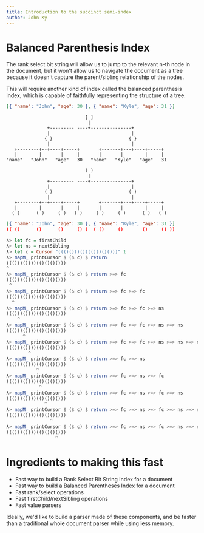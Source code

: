 ```yaml
---
title: Introduction to the succinct semi-index
author: John Ky
---
```


# Balanced Parenthesis Index

The rank select bit string will allow us to jump to the relevant n-th node in
the document, but it won't allow us to navigate the document as a tree because
it doesn't capture the parent/sibling relationship of the nodes.

This will require another kind of index called the balanced parenthesis index,
which is capable of faithfully representing the structure of a tree.

```json
[{ "name": "John", "age": 30 }, { "name": "Kyle", "age": 31 }]
```

```text
                             [ ]
                              |
               +--------- ----+---------------+
               |                              |
              { }                            { }
               |                              |
   +--------+--+----+-----+       +-------+---+----+-----+
   |        |       |     |       |       |        |     |
"name"   "John"   "age"   30   "name"   "Kyle"   "age"   31
```

```text
                             ( )
                              |
               +--------- ----+---------------+
               |                              |
              ( )                            ( )
               |                              |
   +--------+--+----+-----+       +-------+---+----+-----+
   |        |       |     |       |       |        |     |
  ( )      ( )     ( )   ( )     ( )     ( )      ( )   ( )
```

```json
[{ "name": "John", "age": 30 }, { "name": "Kyle", "age": 31 }]
(( ()      ()      ()     () )  ( ()     ()       ()     () ))
```

```haskell
λ> let fc = firstChild
λ> let ns = nextSibling
λ> let c = Cursor "((()()()())(()()()()))" 1
λ> mapM_ printCursor $ ($ c) $ return
((()()()())(()()()()))
^
λ> mapM_ printCursor $ ($ c) $ return >=> fc
((()()()())(()()()()))
 ^
λ> mapM_ printCursor $ ($ c) $ return >=> fc >=> fc
((()()()())(()()()()))
  ^
λ> mapM_ printCursor $ ($ c) $ return >=> fc >=> fc >=> ns
((()()()())(()()()()))
    ^
λ> mapM_ printCursor $ ($ c) $ return >=> fc >=> fc >=> ns >=> ns
((()()()())(()()()()))
      ^
λ> mapM_ printCursor $ ($ c) $ return >=> fc >=> fc >=> ns >=> ns >=> ns
((()()()())(()()()()))
        ^
λ> mapM_ printCursor $ ($ c) $ return >=> fc >=> ns
((()()()())(()()()()))
           ^
λ> mapM_ printCursor $ ($ c) $ return >=> fc >=> ns >=> fc
((()()()())(()()()()))
            ^
λ> mapM_ printCursor $ ($ c) $ return >=> fc >=> ns >=> fc >=> ns
((()()()())(()()()()))
              ^
λ> mapM_ printCursor $ ($ c) $ return >=> fc >=> ns >=> fc >=> ns >=> ns
((()()()())(()()()()))
                ^
λ> mapM_ printCursor $ ($ c) $ return >=> fc >=> ns >=> fc >=> ns >=> ns >=> ns
((()()()())(()()()()))
                  ^
```

# Ingredients to making this fast

* Fast way to build a Rank Select Bit String Index for a document
* Fast way to build a Balanced Parentheses Index for a document
* Fast rank/select operations
* Fast firstChild/nextSibling operations
* Fast value parsers

Ideally, we'd like to build a parser made of these components, and be faster
than a traditional whole document parser while using less memory.
